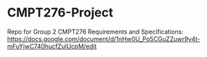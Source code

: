 # CMPT276-Project
Repo for Group 2 CMPT276
Requirements and Specifications: https://docs.google.com/document/d/1nHw0U_Po5CGuZZuwr9y4t-mFuYjwC740hucfZuIUcpM/edit
